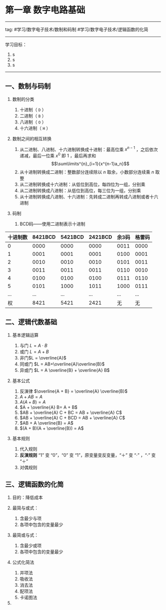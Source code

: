 # 第一章 数字电路基础
---
tag:
#学习/数字电子技术/数制和码制 #学习/数字电子技术/逻辑函数的化简 

---
学习目标：
1. s
2. s
3. s

---

## 一、数制与码制

1. 数制的分类
	1. 十进制（ `D` ）
	2. 二进制（ `B` ）
	3. 八进制（ `O` ）
	4. 十六进制（ `H` ）

2. 数制之间的相互转换
	1. 从二进制、八进制、十六进制转换成十进制：最高位乘 $x^{n-1}$ ，之后依次递减，最后一位乘 $x^0$ 即 $1$ ，最后再求和$$\sum\limits^{n}_{i=1}{x^{n-1}a_n}$$
	2. 从十进制转换成二进制：整数部分连续除以 $n$ 取余，小数部分连续乘 $n$ 取整
	3. 从二进制转换成十六进制：从低位到高位，每四位为一组，分别乘
	4. 从二进制转换成八进制：从低位到高位，每三位为一组，分别乘
	5. 从十进制转换成八进制、十六进制：先转成二进制再转成八进制或者十六进制
3. 码制
	1. BCD码——使用二进制表示十进制

| 十进制数 | 8421BCD | 5421BCD | 2421BCD | 余3码 | 格雷码 |
| -------- | ------- | ------- | ------- | ----- | ------ |
| 0        | 0000    | 0000    | 0000    | 0011  | 0000   |
| 1        | 0001    | 0001    | 0001    | 0100  | 0001   |
| 2        | 0010    | 0010    | 0010    | 0101  | 0011   |
| 3        | 0011    | 0011    | 0011    | 0110  | 0010   |
| 4        | 0100    | 0100    | 0100    | 0111  | 0110   |
| 5        | 0101    | 1000    | 1011    | 1000  | 0111   |
| ...      | ...     | ...     | ...     | ...   | ...    |
| 权       | 8421    | 5421    | 2421    | 无    | 无     |

## 二、逻辑代数基础

1. 基本逻辑运算
	1. 与门 $L = A \cdot B$
	2. 或门 $L = A + B$
	3. 非门$L = \overline{A}$
	4. 同或门 $L = AB+\overline{A}\overline{B}$
	5. 异或门 $L = A \overline{B} + \overline{A} B$

2. 基本公式
	1. 反演律 $\overline{A + B} = \overline{A} \overline{B}$
	2. $A + A B = A$
	3. $A(A + B) = A$
	4. $A + \overline{A} B= A + B$
	5. $AB + \overline{A} C + BC = AB + \overline{A} C$
	6. $AB + \overline{A} C + BCD = AB + \overline{A} C$
	7. $AB + A \overline{B} = A$
	8. $(A + B)(A + \overline{B}) = A$

3. 基本规则
	1. 代入规则
	2. **反演规则** “1” 变 “0”，“0” 变 “1”，原变量变反变量，“＋” 变 “$\cdot$” ，“$\cdot$” 变 “＋”
	3. 对偶规则

## 三、逻辑函数的化简

1. 目的：降低成本

2. 最简与或式：
	1. 含最少与项
	2. 各项中包含的变量最少

3. 最简或与式：
	1. 含最少或项
	2. 各项中包含的变量最少

4. 公式化简法
	1. 并项法
	2. 吸收法
	3. 消去法
	4. 配项法
	5. 卡诺图法

5. 
